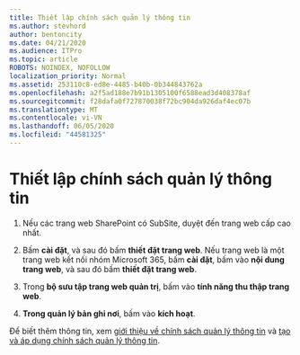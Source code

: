 ```yaml
---
title: Thiết lập chính sách quản lý thông tin
ms.author: stevhord
author: bentoncity
ms.date: 04/21/2020
ms.audience: ITPro
ms.topic: article
ROBOTS: NOINDEX, NOFOLLOW
localization_priority: Normal
ms.assetid: 253110c8-ed8e-4485-b40b-0b344843762a
ms.openlocfilehash: a2f5ad188e7b91b1305100f6588ead3d408378af
ms.sourcegitcommit: f28dafa0f727870038f72bc904da926daf4ec07b
ms.translationtype: MT
ms.contentlocale: vi-VN
ms.lasthandoff: 06/05/2020
ms.locfileid: "44581325"
---
```

# <a name="set-up-information-management-policies"></a>Thiết lập chính sách quản lý thông tin

1. Nếu các trang web SharePoint có SubSite, duyệt đến trang web cấp cao nhất.
    
2. Bấm **cài đặt**, và sau đó bấm **thiết đặt trang web**. Nếu trang web là một trang web kết nối nhóm Microsoft 365, bấm **cài đặt**, bấm vào **nội dung trang web**, và sau đó bấm **thiết đặt trang web**.
    
3. Trong **bộ sưu tập trang web quản trị**, bấm vào **tính năng thu thập trang web**.
    
4. **Trong quản lý bản ghi nơi**, bấm vào **kích hoạt**.
    
Để biết thêm thông tin, xem [giới thiệu về chính sách quản lý thông tin](https://go.microsoft.com/fwlink/?linkid=404239) và [tạo và áp dụng chính sách quản lý thông tin](https://go.microsoft.com/fwlink/?linkid=2003916).
  

